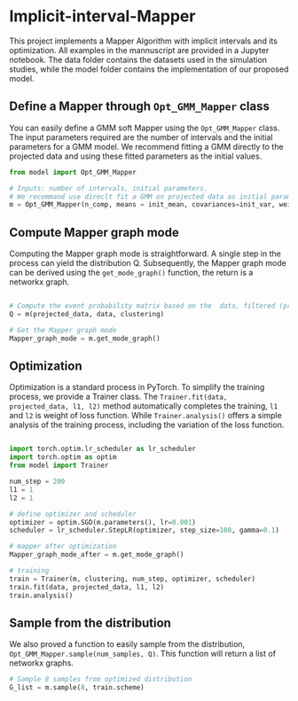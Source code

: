# Implicit-interval-Mapper
This project implements a Mapper Algorithm with implicit intervals and its optimization. All examples in the mannuscript are provided in a Jupyter notebook. The data folder contains the datasets used in the simulation studies, while the model folder contains the implementation of our proposed model.

## Define a Mapper through `Opt_GMM_Mapper` class
You can easily define a GMM soft Mapper using the `Opt_GMM_Mapper` class. The input parameters required are the number of intervals and the initial parameters for a GMM model. We recommend fitting a GMM directly to the projected data and using these fitted parameters as the initial values.

```python
from model import Opt_GMM_Mapper

# Inputs: number of intervals, initial parameters.
# We recommand use direclt fit a GMM on projected data as initial parameters.
m = Opt_GMM_Mapper(n_comp, means = init_mean, covariances=init_var, weights=init_weights)
```

## Compute Mapper graph mode
Computing the Mapper graph mode is straightforward. A single step in the process can yield the distribution Q. Subsequently, the Mapper graph mode can be derived using the `get_mode_graph()` function, the return is a networkx graph.

```python

# Compute the event probability matrix based on the  data, filtered (projected) data, and clustering scheme.
Q = m(projected_data, data, clustering)

# Get the Mapper graph mode
Mapper_graph_mode = m.get_mode_graph()

```
## Optimization
Optimization is a standard process in PyTorch. To simplify the training process, we provide a Trainer class. The `Trainer.fit(data, projected_data, l1, l2)` method automatically completes the training, `l1` and `l2` is weight of loss function. While `Trainer.analysis()` offers a simple analysis of the training process, including the variation of the loss function.

```python

import torch.optim.lr_scheduler as lr_scheduler
import torch.optim as optim
from model import Trainer

num_step = 200
l1 = 1 
l2 = 1 

# define optimizer and scheduler
optimizer = optim.SGD(m.parameters(), lr=0.001)
scheduler = lr_scheduler.StepLR(optimizer, step_size=100, gamma=0.1)

# mapper after optimization
Mapper_graph_mode_after = m.get_mode_graph()

# training
train = Trainer(m, clustering, num_step, optimizer, scheduler)
train.fit(data, projected_data, l1, l2)
train.analysis()

```


## Sample from the distribution
We also proved a function to easily sample from the distribution, `Opt_GMM_Mapper.sample(num_samples, Q)`. This function will return a list of networkx graphs.
```python
# Sample 8 samples from optimized distribution
G_list = m.sample(8, train.scheme)

```





